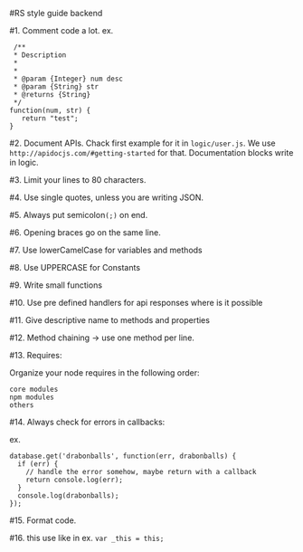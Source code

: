 #RS style guide backend

#1. Comment code a lot.
ex.
```
 /**
 * Description
 * 
 * 
 * @param {Integer} num desc
 * @param {String} str
 * @returns {String}
 */
function(num, str) {
   return "test";
}
```

#2. Document APIs. Chack first example for it in `logic/user.js`. We use `http://apidocjs.com/#getting-started` for that. Documentation blocks write in logic.

#3. Limit your lines to 80 characters.

#4. Use single quotes, unless you are writing JSON.

#5. Always put semicolon`(;)` on end.

#6. Opening braces go on the same line.

#7. Use lowerCamelCase for variables and methods

#8. Use UPPERCASE for Constants

#9. Write small functions

#10. Use pre defined handlers for api responses where is it possible

#11. Give descriptive name to methods and properties

#12. Method chaining -> use one method per line.

#13. Requires:

Organize your node requires in the following order:
```
core modules
npm modules
others
```

#14. Always check for errors in callbacks:

ex.
```
database.get('drabonballs', function(err, drabonballs) {
  if (err) {
    // handle the error somehow, maybe return with a callback
    return console.log(err);
  }
  console.log(drabonballs);
});
```


#15. Format code.

#16. this use like in ex. `var _this = this;`